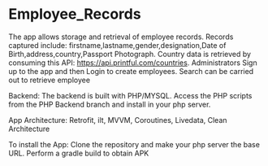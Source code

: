 # Employee_Records
The app allows storage and retrieval of employee records. Records captured include: firstname,lastname,gender,designation,Date of Birth,address,country,Passport Photograph. Country data is retrieved by consuming this API: https://api.printful.com/countries. Administrators Sign up to the app and then Login to create employees. Search can be carried out to retrieve employee

Backend:
The backend is built with PHP/MYSQL. Access the PHP scripts from the PHP Backend branch and install in your php server.

App Architecture:
Retrofit, ilt, MVVM, Coroutines, Livedata, Clean Architecture

To install the App:
Clone the repository and make your php server the base URL. Perform a gradle build to obtain APK
